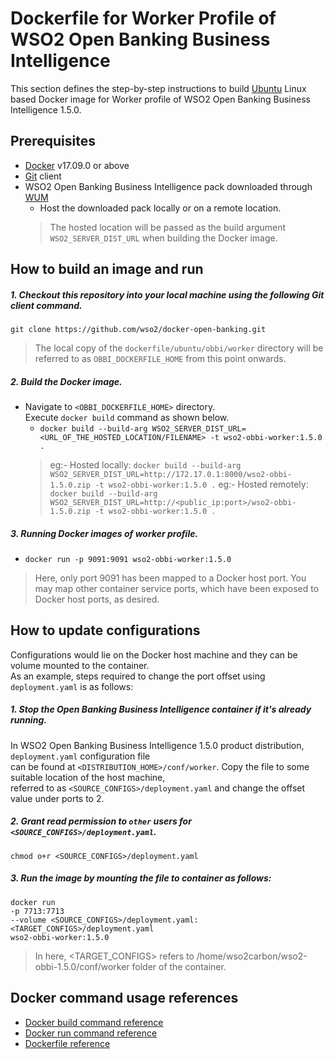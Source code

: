# Dockerfile for Worker Profile of WSO2 Open Banking Business Intelligence #

This section defines the step-by-step instructions to build [Ubuntu](https://hub.docker.com/_/ubuntu/) Linux based Docker image for Worker profile of
WSO2 Open Banking Business Intelligence 1.5.0.

## Prerequisites

* [Docker](https://www.docker.com/get-docker) v17.09.0 or above
* [Git](https://git-scm.com/book/en/v2/Getting-Started-Installing-Git) client
* WSO2 Open Banking Business Intelligence pack downloaded through [WUM](https://docs.wso2.com/display/OB150/Setting+Up+Servers)
    + Host the downloaded pack locally or on a remote location.
    > The hosted location will be passed as the build argument `WSO2_SERVER_DIST_URL` when building the Docker image. 

## How to build an image and run

##### 1. Checkout this repository into your local machine using the following Git client command.

```
git clone https://github.com/wso2/docker-open-banking.git
```

> The local copy of the `dockerfile/ubuntu/obbi/worker` directory will be referred to as `OBBI_DOCKERFILE_HOME` from this point onwards.

##### 2. Build the Docker image.

- Navigate to `<OBBI_DOCKERFILE_HOME>` directory. <br>
  Execute `docker build` command as shown below.
    + `docker build --build-arg WSO2_SERVER_DIST_URL=<URL_OF_THE_HOSTED_LOCATION/FILENAME> -t wso2-obbi-worker:1.5.0 .`
    > eg:- Hosted locally: `docker build --build-arg WSO2_SERVER_DIST_URL=http://172.17.0.1:8000/wso2-obbi-1.5.0.zip -t wso2-obbi-worker:1.5.0 .`
    > eg:- Hosted remotely: `docker build --build-arg WSO2_SERVER_DIST_URL=http://<public_ip:port>/wso2-obbi-1.5.0.zip -t wso2-obbi-worker:1.5.0 .`
    
##### 3. Running Docker images of worker profile.

- `docker run -p 9091:9091 wso2-obbi-worker:1.5.0`
> Here, only port 9091 has been mapped to a Docker host port.
You may map other container service ports, which have been exposed to Docker host ports, as desired.

## How to update configurations

Configurations would lie on the Docker host machine and they can be volume mounted to the container. <br>
As an example, steps required to change the port offset using `deployment.yaml` is as follows:

##### 1. Stop the Open Banking Business Intelligence container if it's already running.

In WSO2 Open Banking Business Intelligence 1.5.0 product distribution, `deployment.yaml` configuration file <br>
can be found at `<DISTRIBUTION_HOME>/conf/worker`. Copy the file to some suitable location of the host machine, <br>
referred to as `<SOURCE_CONFIGS>/deployment.yaml` and change the offset value under ports to 2.

##### 2. Grant read permission to `other` users for `<SOURCE_CONFIGS>/deployment.yaml`.

```
chmod o+r <SOURCE_CONFIGS>/deployment.yaml
```

##### 3. Run the image by mounting the file to container as follows:

```
docker run 
-p 7713:7713
--volume <SOURCE_CONFIGS>/deployment.yaml:<TARGET_CONFIGS>/deployment.yaml
wso2-obbi-worker:1.5.0
```

> In here, <TARGET_CONFIGS> refers to /home/wso2carbon/wso2-obbi-1.5.0/conf/worker folder of the container.

## Docker command usage references

* [Docker build command reference](https://docs.docker.com/engine/reference/commandline/build/)
* [Docker run command reference](https://docs.docker.com/engine/reference/run/)
* [Dockerfile reference](https://docs.docker.com/engine/reference/builder/)
